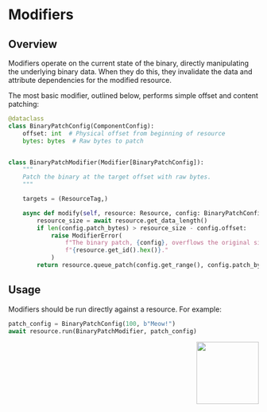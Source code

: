 # Modifiers
## Overview
Modifiers operate on the current state of the binary, directly manipulating the underlying binary data. When they do this, they invalidate the data and attribute dependencies for the modified resource.

The most basic modifier, outlined below, performs simple offset and content patching:

```python
@dataclass
class BinaryPatchConfig(ComponentConfig):
    offset: int  # Physical offset from beginning of resource
    bytes: bytes  # Raw bytes to patch


class BinaryPatchModifier(Modifier[BinaryPatchConfig]):
    """
    Patch the binary at the target offset with raw bytes.
    """

    targets = (ResourceTag,)

    async def modify(self, resource: Resource, config: BinaryPatchConfig) -> None:
        resource_size = await resource.get_data_length()
        if len(config.patch_bytes) > resource_size - config.offset:
            raise ModifierError(
                f"The binary patch, {config}, overflows the original size of the resource "
                f"{resource.get_id().hex()}."
            )
        return resource.queue_patch(config.get_range(), config.patch_bytes)
```

## Usage
Modifiers should be run directly against a resource. For example:
```python
patch_config = BinaryPatchConfig(100, b"Meow!")
await resource.run(BinaryPatchModifier, patch_config)
```

<div align="right">
<img src="../../assets/square_03.png" width="125" height="125">
</div>
